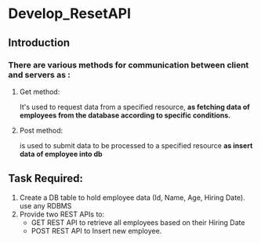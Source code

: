 # Develop_ResetAPI

<h2>Introduction </h2>
<h3>There are various methods for communication between client and servers as :</h3>
<ol>
      <li>Get method:</li>
      <p>It's used to request data from a specified resource, <b> as fetching data of employees from the database according to specific conditions.</b></p>
      <li>Post method:</li>
      <p>is used to submit data to be processed to a specified resource <b> as insert data of employee into db </b></p>
</ol>

<h2> Task Required: </h2>
<ol>
<li>Create a DB table to hold employee data (Id, Name, Age, Hiring Date). use any RDBMS</li>
  <li>Provide two REST APIs to: <ul> <li>GET REST API to retrieve all employees based on their Hiring Date </li> <li>POST REST API to Insert new employee. </li> </ul>
  </li>
</ol>
